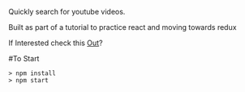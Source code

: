 
Quickly search for youtube videos.

Built as  part of a tutorial to practice react and moving towards redux

If Interested check this [Out](https://www.udemy.com/react-redux/)?


#To Start

```
> npm install
> npm start
```
